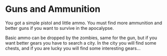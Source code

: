 # Guns and Ammunition

You got a simple pistol and little ammo.
You must find more ammunition and better guns if you want to survive in the apocalypse.

Basic ammo can be dropped by the zombies, same for the gun, but if you want better gears you have to search a city.
In the city you will find some chests, and if you are lucky you will find some interesting gears...